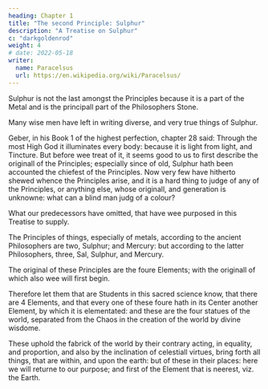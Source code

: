 ```yaml
---
heading: Chapter 1
title: "The second Principle: Sulphur"
description: "A Treatise on Sulphur"
c: "darkgoldenrod"
weight: 4
# date: 2022-05-18
writer:
  name: Paracelsus
  url: https://en.wikipedia.org/wiki/Paracelsus/
---
```



Sulphur is not the last amongst the Principles because it is a part of the Metal and is the principall part of the Philosophers Stone.

Many wise men have left in writing diverse, and very true things of Sulphur.

Geber, in his Book 1 of the highest perfection, chapter 28 said: Through the most High God it illuminates every body: because it is light from light, and Tincture. But before wee treat of it, it seems good to us to first describe the originall of the Principles; especially since of old, Sulphur hath been accounted the chiefest of the Principles. Now very few have hitherto shewed whence the Principles arise, and it is a hard thing to judge of any of the Principles, or anything else, whose originall, and generation is unknowne: what can a blind man judg of a colour? 

What our predecessors have omitted, that have wee purposed in this Treatise to supply.


The Principles of things, especially of metals, according to the ancient Philosophers are two, Sulphur; and Mercury: but according to the latter Philosophers, three, Sal, Sulphur, and Mercury. 

The original of these Principles are the foure Elements; with the originall of which also wee will first begin. 

Therefore let them that are Students in this sacred science know, that there are 4 Elements, and that every one of these foure hath in its Center another Element, by which it is elementated: and these are the four statues of the world, separated from the Chaos in the creation of the world by divine wisdome.

These uphold the fabrick of the world by their contrary acting, in equality, and proportion, and also by the inclination of celestiall virtues, bring forth all things, that are within, and upon the earth: but of these in their places: here we will returne to our purpose; and first of the Element that is neerest, viz. the Earth.

